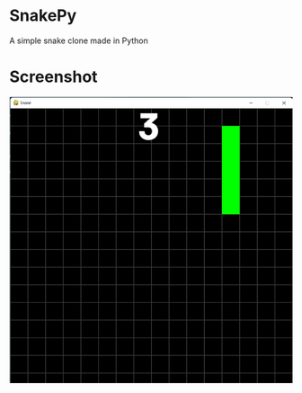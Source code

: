 # SnakePy

A simple snake clone made in Python

# Screenshot

![Screenshot of the Snake game](https://github.com/Maren0000/SnakePy/blob/main/screenshot.png?raw=true)